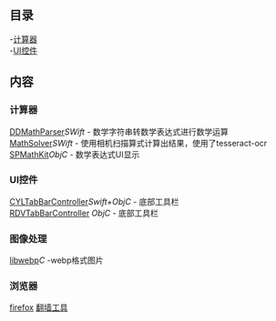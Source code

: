 ## 目录
-[计算器](#计算器)  
-[UI控件](#UI控件)

## 内容
### 计算器
  [DDMathParser](https://github.com/davedelong/DDMathParser)*SWift* - 数学字符串转数学表达式进行数学运算  
  [MathSolver](https://github.com/onmyway133/MathSolver)*SWift* - 使用相机扫描算式计算出结果，使用了tesseract-ocr  
  [SPMathKit](https://github.com/CodingSha/SPMathKit)*ObjC* - 数学表达式UI显示  
  
### UI控件
  [CYLTabBarController](https://github.com/ChenYilong/CYLTabBarController.git)*Swift+ObjC* - 底部工具栏  
  [RDVTabBarController](https://github.com/robbdimitrov/RDVTabBarController.git) *ObjC* - 底部工具栏  

### 图像处理
  [libwebp](https://github.com/webmproject/libwebp)*C* -webp格式图片  
  
### 浏览器
  [firefox](https://github.com/mozilla-mobile) [翻墙工具](https://github.com/killgcd/FirefoxFQ)
